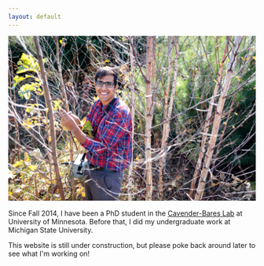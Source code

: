 ```yaml
---
layout: default
---
```

![](/Images/023_UMF-CedarCreek_10-18-2018.jpg)

Since Fall 2014, I have been a PhD student in the [Cavender-Bares Lab](https://cbs.umn.edu/cavender-bares-lab/home) at University of Minnesota. Before that, I did my undergraduate work at Michigan State University.

This website is still under construction, but please poke back around later to see what I'm working on!
